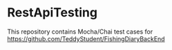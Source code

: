 # RestApiTesting

This repository contains Mocha/Chai test cases for https://github.com/TeddyStudent/FishingDiaryBackEnd  